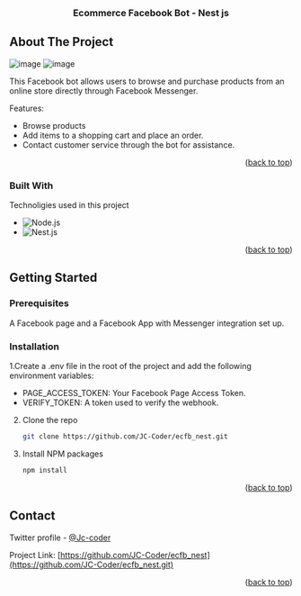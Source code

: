 <a name="readme-top"></a>



<!-- PROJECT LOGO -->
<br />
<div align="center">

  <h3 align="center">Ecommerce Facebook Bot - Nest js</h3>

  <p align="center">
  </p>
</div>




<!-- ABOUT THE PROJECT -->
## About The Project

![image](https://user-images.githubusercontent.com/99423608/209339115-c16ea4d4-c841-4c2a-86b6-c52a61c7c3a5.png)
![image](https://user-images.githubusercontent.com/99423608/209340982-875d819a-33d2-4fc8-b3e1-93c6312f068f.png)

This Facebook bot allows users to browse and purchase products from an online store directly through Facebook Messenger.

Features:
* Browse products 
* Add items to a shopping cart and place an order.
* Contact customer service through the bot for assistance.


<p align="right">(<a href="#readme-top">back to top</a>)</p>



### Built With

Technoligies used in this project

* ![Node.js]
* ![Nest.js]

<p align="right">(<a href="#readme-top">back to top</a>)</p>



<!-- GETTING STARTED -->
## Getting Started


### Prerequisites

A Facebook page and a Facebook App with Messenger integration set up.

### Installation


1.Create a .env file in the root of the project and add the following environment variables:
* PAGE_ACCESS_TOKEN: Your Facebook Page Access Token.
* VERIFY_TOKEN: A token used to verify the webhook.

2. Clone the repo
   ```sh
   git clone https://github.com/JC-Coder/ecfb_nest.git
   ```
3. Install NPM packages
   ```sh
   npm install
   ```

<p align="right">(<a href="#readme-top">back to top</a>)</p>


<!-- CONTACT -->
## Contact

Twitter profile - [@Jc-coder](https://twitter.com/jc_coder1) 

Project Link: [https://github.com/JC-Coder/ecfb_nest](https://github.com/JC-Coder/ecfb_nest.git)

<p align="right">(<a href="#readme-top">back to top</a>)</p>



<!-- MARKDOWN LINKS & IMAGES -->
<!-- https://www.markdownguide.org/basic-syntax/#reference-style-links -->
[Nest.js]: https://img.shields.io/badge/nest.js-000000?style=for-the-badge&logo=nextdotjs&logoColor=white
[Node.js]: https://img.shields.io/badge/nodejs-000000?style=for-the-badge&logo=nextdotjs&logoColor=white
